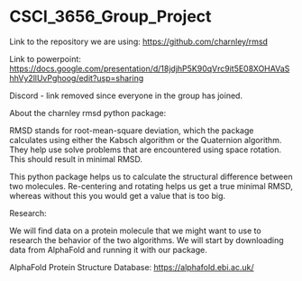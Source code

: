 # CSCI_3656_Group_Project

Link to the repository we are using: https://github.com/charnley/rmsd

Link to powerpoint: https://docs.google.com/presentation/d/18jdjhP5K90qVrc9it5E08XOHAVaShhVy2llUvPghoog/edit?usp=sharing

Discord - link removed since everyone in the group has joined.


About the charnley rmsd python package:

RMSD stands for root-mean-square deviation, which the package calculates using either the Kabsch algorithm or the Quaternion algorithm. They help use solve problems that are encountered using space rotation. This should result in minimal RMSD. 

This python package helps us to calculate the structural difference between two molecules. Re-centering and rotating helps us get a true minimal RMSD, whereas without this you would get a value that is too big. 

Research: 

We will find data on a protein molecule that we might want to use to research the behavior of the two algorithms. We will start by downloading data from AlphaFold and running it with our package. 

AlphaFold Protein Structure Database:  https://alphafold.ebi.ac.uk/
